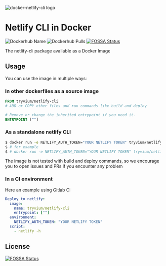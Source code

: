 ![docker-netlify-cli logo](assets/logo.png)

# Netlify CLI in Docker
![Dockerhub Name](https://img.shields.io/badge/dockerhub-tryvium%2Fnetlify--cli-blue)
![Dockerhub Pulls](https://img.shields.io/docker/pulls/tryvium/netlify-cli.svg)
[![FOSSA Status](https://app.fossa.com/api/projects/git%2Bgithub.com%2Ftryvium-travels%2Fdocker-netlify-cli.svg?type=shield)](https://app.fossa.com/projects/git%2Bgithub.com%2Ftryvium-travels%2Fdocker-netlify-cli?ref=badge_shield)

The netlify-cli package available as a Docker Image

## Usage

You can use the image in multiple ways:

### In other dockerfiles as a source image

``` Dockerfile
FROM tryvium/netlify-cli
# ADD or COPY other files and run commands like build and deploy

# Remove or change the inherited entrypoint if you need it.
ENTRYPOINT [""]
```

### As a standalone netlify CLI

``` bash
$ docker run -e NETLIFY_AUTH_TOKEN="YOUR NETLIFY TOKEN" tryvium/netlify-cli # command and parameters ...
$ # for example
$ # docker run -e NETLIFY_AUTH_TOKEN="YOUR NETLIFY TOKEN" tryvium/netlify-cli deploy
```

The image is not tested with build and deploy commands, so we encourage you to open issues and PRs if
you encounter any problem

### In a CI environment

Here an example using Gitlab CI

``` yaml
Deploy to netlify:
  image: 
    name: tryvium/netlify-cli
    entrypoint: [""]
  environment: 
    NETLIFY_AUTH_TOKEN: "YOUR NETLIFY TOKEN"
  script: 
    - netlify -h
```


## License
[![FOSSA Status](https://app.fossa.com/api/projects/git%2Bgithub.com%2Ftryvium-travels%2Fdocker-netlify-cli.svg?type=large)](https://app.fossa.com/projects/git%2Bgithub.com%2Ftryvium-travels%2Fdocker-netlify-cli?ref=badge_large)
